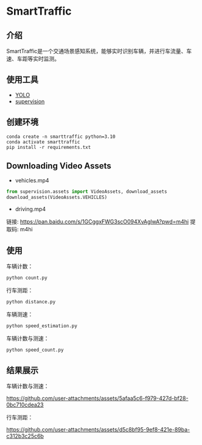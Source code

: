 # SmartTraffic

## 介绍
SmartTraffic是一个交通场景感知系统，能够实时识别车辆，并进行车流量、车速、车距等实时监测。

## 使用工具
- [YOLO](https://docs.ultralytics.com/)
- [supervision](https://supervision.roboflow.com/latest/)

## 创建环境
```shell
conda create -n smarttraffic python=3.10
conda activate smarttraffic
pip install -r requirements.txt
```

## Downloading Video Assets
- vehicles.mp4
```python
from supervision.assets import VideoAssets, download_assets
download_assets(VideoAssets.VEHICLES)
```
- driving.mp4

链接: https://pan.baidu.com/s/1GCggxFWG3scO094XvAglwA?pwd=m4hi 提取码: m4hi

## 使用
车辆计数：
```python
python count.py
```
行车测距：
```python
python distance.py
```
车辆测速：
```python
python speed_estimation.py
```
车辆计数与测速：
```python
python speed_count.py
```

## 结果展示
车辆计数与测速：

https://github.com/user-attachments/assets/5afaa5c6-f979-427d-bf28-0bc710cdea23

行车测距：

https://github.com/user-attachments/assets/d5c8bf95-9ef8-421e-89ba-c312b3c25c6b


